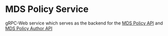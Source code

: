 # MDS Policy Service

gRPC-Web service which serves as the backend for the [MDS Policy API](../mds-policy/README.md) and [MDS Policy Author API](../mds-policy-author/README.md)
